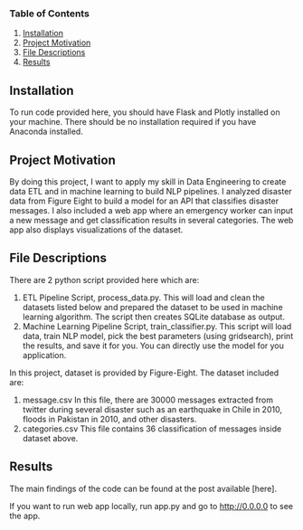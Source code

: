 
### Table of Contents

1. [Installation](#installation)
2. [Project Motivation](#motivation)
3. [File Descriptions](#files)
4. [Results](#results)

## Installation <a name="installation"></a>

To run code provided here, you should have Flask and Plotly installed on your machine. There should be no installation required if you have Anaconda installed.

## Project Motivation<a name="motivation"></a>

By doing this project, I want to apply my skill in Data Engineering to create data ETL and in machine learning to build NLP pipelines. I analyzed disaster data from Figure Eight to build a model for an API that classifies disaster messages. I also included a web app where an emergency worker can input a new message and get classification results in several categories. The web app also displays visualizations of the dataset.

## File Descriptions <a name="files"></a>

There are 2 python script provided here which are:
1) ETL Pipeline Script, process_data.py. This will load and clean the datasets listed below and prepared the dataset to be used in machine learning algorithm. The script then creates SQLite database as output.
2) Machine Learning Pipeline Script, train_classifier.py. This script will load data, train NLP model, pick the best parameters (using gridsearch), print the results, and save it for you. You can directly use the model for you application.

In this project, dataset is provided by Figure-Eight. The dataset included are:
1) message.csv
 In this file, there are 30000 messages extracted from twitter during several disaster such as an earthquake in Chile in 2010, floods in Pakistan in 2010, and other disasters.
2) categories.csv
 This file contains 36 classification of messages inside dataset above.

## Results<a name="results"></a>

The main findings of the code can be found at the post available [here].

If you want to run web app locally, run app.py and go to http://0.0.0.0 to see the app.

